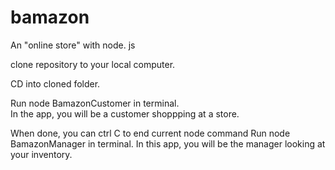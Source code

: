 # bamazon

An "online store" with node. js

clone repository to your local computer.

CD into cloned folder.

Run node BamazonCustomer in terminal.  
In the app, you will be a customer shoppping at a store.


When done, you can ctrl C to end current node command
Run node BamazonManager in terminal.
In this app, you will be the manager looking at your inventory.
